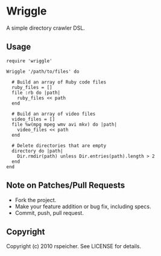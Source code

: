 # Wriggle

A simple directory crawler DSL.

## Usage

    require 'wriggle'

    Wriggle '/path/to/files' do

      # Build an array of Ruby code files
      ruby_files = []
      file :rb do |path|
        ruby_files << path
      end

      # Build an array of video files
      video_files = []
      file %w(mpg mpeg wmv avi mkv) do |path|
        video_files << path
      end

      # Delete directories that are empty
      directory do |path|
        Dir.rmdir(path) unless Dir.entries(path).length > 2
      end
    end

## Note on Patches/Pull Requests

* Fork the project.
* Make your feature addition or bug fix, including specs.
* Commit, push, pull request.

## Copyright

Copyright (c) 2010 rspeicher. See LICENSE for details.
